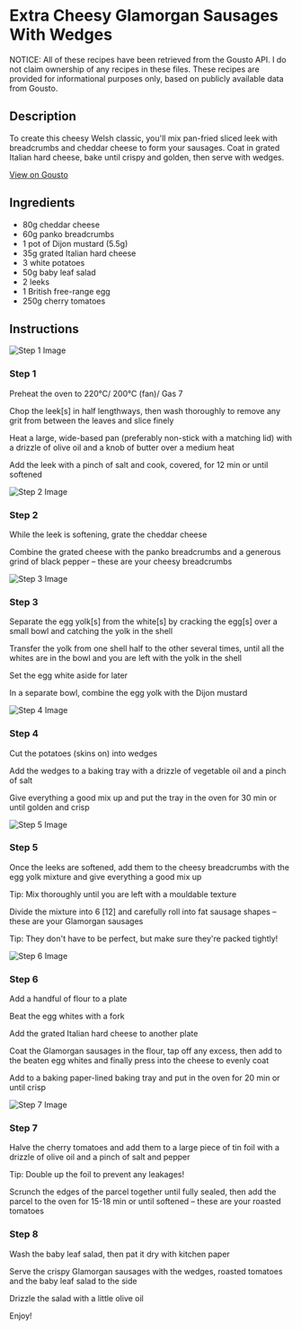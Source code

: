 # Extra Cheesy Glamorgan Sausages With Wedges

NOTICE: All of these recipes have been retrieved from the Gousto API. I do not claim ownership of any recipes in these files. These recipes are provided for informational purposes only, based on publicly available data from Gousto.

## Description

To create this cheesy Welsh classic, you'll mix pan-fried sliced leek with breadcrumbs and cheddar cheese to form your sausages. Coat in grated Italian hard cheese, bake until crispy and golden, then serve with wedges.  

[View on Gousto](https://www.gousto.co.uk/recipes/cookbook/extra-cheesy-glamorgan-sausages-with-wedges)

## Ingredients

- 80g cheddar cheese
- 60g panko breadcrumbs
- 1 pot of Dijon mustard (5.5g)
- 35g grated Italian hard cheese
- 3 white potatoes
- 50g baby leaf salad
- 2 leeks
- 1 British free-range egg
- 250g cherry tomatoes

## Instructions

![Step 1 Image](https://production-media.gousto.co.uk/cms/recipe-step-image/step-1-1619444693903-x200.jpg)

### Step 1

Preheat the oven to 220°C/ 200°C (fan)/ Gas 7

Chop the leek<span class="text-danger">[s]</span> in half lengthways, then wash thoroughly to remove any grit from between the leaves and slice finely

Heat a large, wide-based pan (preferably non-stick with a matching lid) with a drizzle of olive oil and a knob of butter over a medium heat

Add the leek with a pinch of salt and cook, covered, for 12 min or until softened

![Step 2 Image](https://production-media.gousto.co.uk/cms/recipe-step-image/step-2-1619444704848-x200.jpg)

### Step 2

While the leek is softening, grate the cheddar cheese

Combine the grated cheese with the panko breadcrumbs and a generous grind of black pepper – these are your cheesy breadcrumbs

![Step 3 Image](https://production-media.gousto.co.uk/cms/recipe-step-image/step-3-1619444718665-x200.jpg)

### Step 3

Separate the egg yolk<span class="text-danger">[s]</span> from the white<span class="text-danger">[s]</span> by cracking the egg<span class="text-danger">[s]</span> over a small bowl and catching the yolk in the shell

Transfer the yolk from one shell half to the other several times, until all the whites are in the bowl and you are left with the yolk in the shell

Set the egg white aside for later

In a separate bowl, combine the egg yolk with the Dijon mustard

![Step 4 Image](https://production-media.gousto.co.uk/cms/recipe-step-image/step-4-1619444724077-x200.jpg)

### Step 4

Cut the potatoes (skins on) into wedges

Add the wedges to a baking tray with a drizzle of vegetable oil and a pinch of salt

Give everything a good mix up and put the tray in the oven for 30 min or until golden and crisp

![Step 5 Image](https://production-media.gousto.co.uk/cms/recipe-step-image/step-5-1619444737827-x200.jpg)

### Step 5

Once the leeks are softened, add them to the cheesy breadcrumbs with the egg yolk mixture and give everything a good mix up

Tip: Mix thoroughly until you are left with a mouldable texture

Divide the mixture into 6 <span class="text-danger">[12]</span> and carefully roll into fat sausage shapes – these are your Glamorgan sausages

Tip: They don't have to be perfect, but make sure they're packed tightly!

![Step 6 Image](https://production-media.gousto.co.uk/cms/recipe-step-image/step-6-1619444802889-x200.jpg)

### Step 6

Add a handful of flour to a plate

Beat the egg whites with a fork

Add the grated Italian hard cheese to another plate

Coat the Glamorgan sausages in the flour, tap off any excess, then add to the beaten egg whites and finally press into the cheese to evenly coat

Add to a baking paper-lined baking tray and put in the oven for 20 min or until crisp

![Step 7 Image](https://production-media.gousto.co.uk/cms/recipe-step-image/step-7-1619444845354-x200.jpg)

### Step 7

Halve the cherry tomatoes and add them to a large piece of tin foil with a drizzle of olive oil and a pinch of salt and pepper

Tip: Double up the foil to prevent any leakages!

Scrunch the edges of the parcel together until fully sealed, then add the parcel to the oven for 15-18 min or until softened – these are your roasted tomatoes

### Step 8

Wash the baby leaf salad, then pat it dry with kitchen paper

Serve the crispy Glamorgan sausages with the wedges, roasted tomatoes and the baby leaf salad to the side

Drizzle the salad with a little olive oil

Enjoy!

